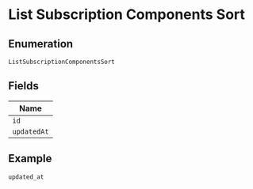 
# List Subscription Components Sort

## Enumeration

`ListSubscriptionComponentsSort`

## Fields

| Name |
|  --- |
| `id` |
| `updatedAt` |

## Example

```
updated_at
```

